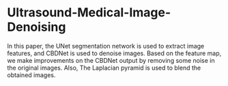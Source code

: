 # Ultrasound-Medical-Image-Denoising
In this paper, the UNet segmentation network is used to extract image features, and CBDNet is used to denoise images. Based on the feature map, we make improvements on the CBDNet output by removing some noise in the original images. Also, The Laplacian pyramid is used to blend the obtained images.
